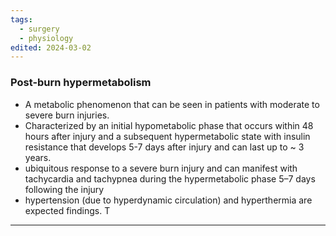 ```yaml
---
tags:
  - surgery
  - physiology
edited: 2024-03-02
---
```

### Post-burn hypermetabolism
- A metabolic phenomenon that can be seen in patients with moderate to severe burn injuries.
- Characterized by an initial hypometabolic phase that occurs within 48 hours after injury and a subsequent hypermetabolic state with insulin resistance that develops 5-7 days after injury and can last up to ~ 3 years.
- ubiquitous response to a severe burn injury and can manifest with tachycardia and tachypnea during the hypermetabolic phase 5–7 days following the injury
- hypertension (due to hyperdynamic circulation) and hyperthermia are expected findings. T

---
